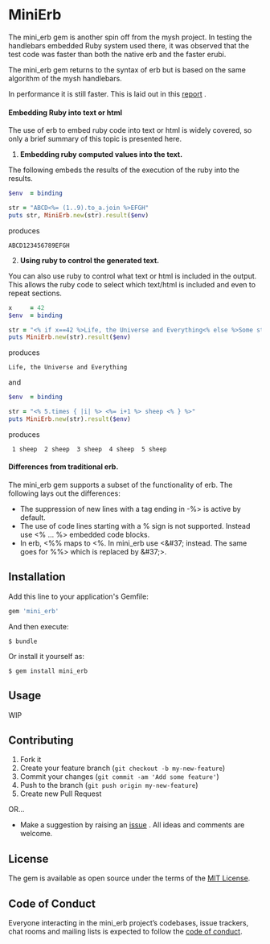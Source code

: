 # MiniErb

The mini_erb gem is another spin off from the mysh project. In testing the
handlebars embedded Ruby system used there, it was observed that the test
code was faster than both the native erb and the faster erubi.

The mini_erb gem returns to the syntax of erb but is based on the same
algorithm of the mysh handlebars.

In performance it is still faster. This is laid out in this
[report](https://github.com/PeterCamilleri/mini_erb/blob/master/docs/embbed_ruby_study.pdf)
.

#### Embedding Ruby into text or html

The use of erb to embed ruby code into text or html is widely covered, so only
a brief summary of this topic is presented here.

1. **Embedding ruby computed values into the text.**

The following embeds the results of the execution of the ruby into the results.

```ruby
$env  = binding

str = "ABCD<%= (1..9).to_a.join %>EFGH"
puts str, MiniErb.new(str).result($env)
```
produces

    ABCD123456789EFGH

2. **Using ruby to control the generated text.**

You can also use ruby to control what text or html is included in the output.
This allows the ruby code to select which text/html is included and even to
repeat sections.

```ruby
x     = 42
$env  = binding

str = "<% if x==42 %>Life, the Universe and Everything<% else %>Some stuff<% end %>"
puts MiniErb.new(str).result($env)
```
produces

    Life, the Universe and Everything

and

```ruby
$env  = binding

str = "<% 5.times { |i| %> <%= i+1 %> sheep <% } %>"
puts MiniErb.new(str).result($env)
```
produces

     1 sheep  2 sheep  3 sheep  4 sheep  5 sheep


#### Differences from traditional erb.

The mini_erb gem supports a subset of the functionality of erb.
The following lays out the differences:

* The suppression of new lines with a tag ending in -&#37;> is active by default.
* The use of code lines starting with a % sign is not supported. Instead use
<%  ... %> embedded code blocks.
* In erb, <%% maps to <%. In mini_erb use <\&#37; instead. The same goes for
%%> which is replaced by \&#37;>.



## Installation

Add this line to your application's Gemfile:

```ruby
gem 'mini_erb'
```

And then execute:

    $ bundle

Or install it yourself as:

    $ gem install mini_erb

## Usage

WIP

## Contributing

1. Fork it
2. Create your feature branch (`git checkout -b my-new-feature`)
3. Commit your changes (`git commit -am 'Add some feature'`)
4. Push to the branch (`git push origin my-new-feature`)
5. Create new Pull Request

OR...

* Make a suggestion by raising an
 [issue](https://github.com/PeterCamilleri/mini_erb/issues)
. All ideas and comments are welcome.

## License

The gem is available as open source under the terms of the
[MIT License](./LICENSE.txt).

## Code of Conduct

Everyone interacting in the mini_erb project’s codebases, issue trackers,
chat rooms and mailing lists is expected to follow the
[code of conduct](./CODE_OF_CONDUCT.md).
